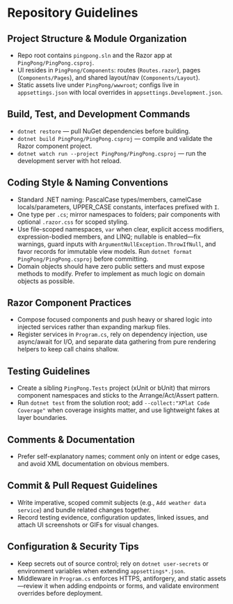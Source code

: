 # Repository Guidelines

## Project Structure & Module Organization
- Repo root contains `pingpong.sln` and the Razor app at `PingPong/PingPong.csproj`.
- UI resides in `PingPong/Components`: routes (`Routes.razor`), pages (`Components/Pages`), and shared layout/nav (`Components/Layout`).
- Static assets live under `PingPong/wwwroot`; configs live in `appsettings.json` with local overrides in `appsettings.Development.json`.

## Build, Test, and Development Commands
- `dotnet restore` — pull NuGet dependencies before building.
- `dotnet build PingPong/PingPong.csproj` — compile and validate the Razor component project.
- `dotnet watch run --project PingPong/PingPong.csproj` — run the development server with hot reload.

## Coding Style & Naming Conventions
- Standard .NET naming: PascalCase types/members, camelCase locals/parameters, UPPER_CASE constants, interfaces prefixed with `I`.
- One type per `.cs`; mirror namespaces to folders; pair components with optional `.razor.css` for scoped styling.
- Use file-scoped namespaces, `var` when clear, explicit access modifiers, expression-bodied members, and LINQ; nullable is enabled—fix warnings, guard inputs with `ArgumentNullException.ThrowIfNull`, and favor records for immutable view models. Run `dotnet format PingPong/PingPong.csproj` before committing.
- Domain objects should have zero public setters and must expose methods to modify. Prefer to implement as much logic on domain objects as possible.

## Razor Component Practices
- Compose focused components and push heavy or shared logic into injected services rather than expanding markup files.
- Register services in `Program.cs`, rely on dependency injection, use async/await for I/O, and separate data gathering from pure rendering helpers to keep call chains shallow.

## Testing Guidelines
- Create a sibling `PingPong.Tests` project (xUnit or bUnit) that mirrors component namespaces and sticks to the Arrange/Act/Assert pattern.
- Run `dotnet test` from the solution root; add `--collect:"XPlat Code Coverage"` when coverage insights matter, and use lightweight fakes at layer boundaries.

## Comments & Documentation
- Prefer self-explanatory names; comment only on intent or edge cases, and avoid XML documentation on obvious members.

## Commit & Pull Request Guidelines
- Write imperative, scoped commit subjects (e.g., `Add weather data service`) and bundle related changes together.
- Record testing evidence, configuration updates, linked issues, and attach UI screenshots or GIFs for visual changes.

## Configuration & Security Tips
- Keep secrets out of source control; rely on `dotnet user-secrets` or environment variables when extending `appsettings*.json`.
- Middleware in `Program.cs` enforces HTTPS, antiforgery, and static assets—review it when adding endpoints or forms, and validate environment overrides before deployment.
